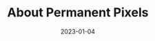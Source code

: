 ---
title: About Permanent Pixels
date: 2023-01-04
description: An in-depth description of the Permanent Pixels Project
---